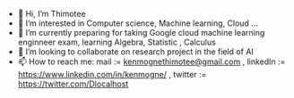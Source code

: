 - 👋 Hi, I’m Thimotee
- 👀 I’m interested in Computer science, Machine learning, Cloud ...
- 🌱 I’m currently preparing for taking Google cloud machine learning enginneer exam, learning Algebra, Statistic , Calculus
- 💞️ I’m looking to collaborate on research project in the field of AI
- 📫 How to reach me: mail := kenmognethimotee@gmail.com , linkedIn := https://www.linkedin.com/in/kenmogne/ , twitter := https://twitter.com/Dlocalhost 


